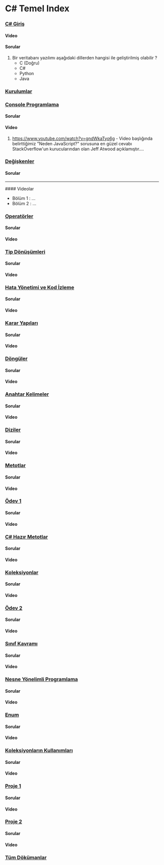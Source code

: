 # C# Temel Index

### [C# Giriş](1-giris/)

#### Video
#### Sorular
1. Bir veritabanı yazılımı aşağıdaki dillerden hangisi ile geliştirilmiş olabilir ?
   - C (Doğru)
   - C#
   - Python
   - Java


### [Kurulumlar](2-kurulumlar/)

### [Console Programlama](3-console-programlama/)

#### Sorular

#### Video

1. https://www.youtube.com/watch?v=gndWkaTyo6g - Video başlığında belirttiğimiz "Neden JavaScript?" sorusuna en güzel cevabı StackOverflow'un kurucularından olan Jeff Atwood açıklamıştır....

### [Değişkenler](4-degiskenler/)

#### Sorular


<hr>
#### Videolar

- Bölüm 1 : ...
- Bölüm 2 : ...

### [Operatörler](5-operatorler/)

#### Sorular

#### Video

### [Tip Dönüşümleri](6-tip-donusumleri/)

#### Sorular

#### Video

### [Hata Yönetimi ve Kod İzleme](7-hata-yonetimi-ve-kod-izleme/)

#### Sorular

#### Video

### [Karar Yapıları](8-karar-yapilari/)

#### Sorular

#### Video

### [Döngüler](9-donguler/)

#### Sorular

#### Video

### [Anahtar Kelimeler](10-anahtar-kelimeler/)

#### Sorular

#### Video

### [Diziler](11-diziler/)

#### Sorular

#### Video

### [Metotlar](12-metotlar/)

#### Sorular

#### Video

### [Ödev 1](13-odev-1/)

#### Sorular

#### Video

### [C# Hazır Metotlar](14-csharp-hazir-metotlar/)

#### Sorular

#### Video

### [Koleksiyonlar](15-koleksiyonlar/)

#### Sorular

#### Video

### [Ödev 2](16-odev-2/)

#### Sorular

#### Video

### [Sınıf Kavramı](17-sinif-kavrami/)

#### Sorular

#### Video

### [Nesne Yönelimli Programlama](18-nesne-yonelimli-programlama/)

#### Sorular

#### Video

### [Enum](19-enum/)

#### Sorular

#### Video

### [Koleksiyonların Kullanımları](20-koleksiyonlarin-kullanimlari/)

#### Sorular

#### Video

### [Proje 1](21-proje-1/)

#### Sorular

#### Video

### [Proje 2](22-proje-2/)

#### Sorular

#### Video

### [Tüm Dökümanlar](23-dokumanlar/)
